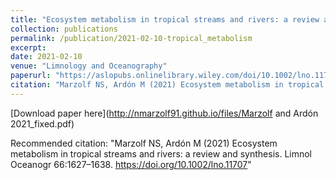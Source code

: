 ```yaml
---
title: "Ecosystem metabolism in tropical streams and rivers: a review and synthesis"
collection: publications
permalink: /publication/2021-02-10-tropical_metabolism
excerpt: 
date: 2021-02-10
venue: "Limnology and Oceanography"
paperurl: "https://aslopubs.onlinelibrary.wiley.com/doi/10.1002/lno.11707"
citation: "Marzolf NS, Ardón M (2021) Ecosystem metabolism in tropical streams and rivers: a review and synthesis. Limnol Oceanogr 66:1627–1638. https://doi.org/10.1002/lno.11707"
--- 
```


[Download paper here](http://nmarzolf91.github.io/files/Marzolf and Ardón 2021_fixed.pdf)

Recommended citation: "Marzolf NS, Ardón M (2021) Ecosystem metabolism in tropical streams and rivers: a review and synthesis. Limnol Oceanogr 66:1627–1638. https://doi.org/10.1002/lno.11707"
